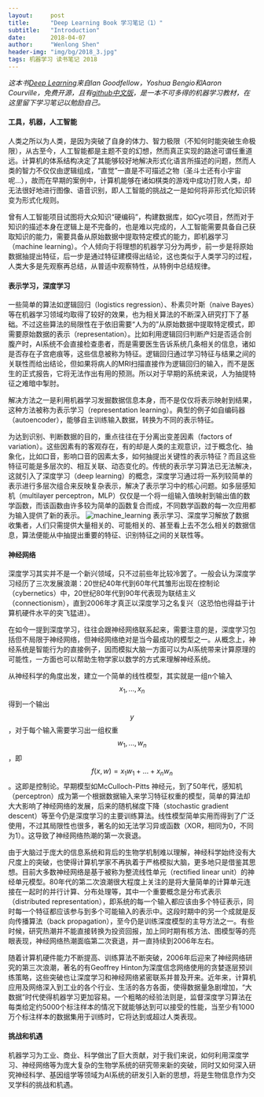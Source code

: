 ```yaml
---
layout:     post
title:      "Deep Learning Book 学习笔记（1）"
subtitle:   "Introduction"
date:       2018-04-07
author:     "Wenlong Shen"
header-img: "img/bg/2018_3.jpg"
tags: 机器学习 读书笔记 2018
---
```


<script type="text/javascript" src="https://cdnjs.cloudflare.com/ajax/libs/mathjax/2.7.1/MathJax.js?config=default"></script>

*这本书<a href="http://www.deeplearningbook.org/" target="_blank">Deep Learning</a>来自Ian Goodfellow，Yoshua Bengio和Aaron Courville，免费开源，且有<a href="https://github.com/exacity" target="_blank">github中文版</a>，是一本不可多得的机器学习教材，在这里留下学习笔记以勉励自己。*

#### 工具，机器，人工智能

人类之所以为人类，是因为突破了自身的体力、智力极限（不知何时能突破生命极限），从古至今，人工智能都是主题不变的幻想，然而真正实现的路途可谓任重道远。计算机的体系结构决定了其能够较好地解决形式化语言所描述的问题，然而人类的智力不仅仅由逻辑组成，“直觉”一直是不可描述之物（圣斗士还有小宇宙呢...），故而在早期的案例中，计算机能够在诸如棋类的游戏中成功打败人类，却无法很好地进行图像、语音识别，即人工智能的挑战之一是如何将非形式化知识转变为形式化规则。

曾有人工智能项目试图将大众知识“硬编码”，构建数据库，如Cyc项目，然而对于知识的描述本身在逻辑上是不完备的，也是难以完成的，人工智能需要具备自己获取知识的能力，需要具备从原始数据中提取特定模式的能力，即机器学习（machine learning）。个人倾向于将理想的机器学习分为两步，前一步是将原始数据抽提出特征，后一步是通过特征建模得出结论，这也类似于人类学习的过程，人类大多是先观察再总结，从普适中观察特性，从特例中总结规律。

#### 表示学习，深度学习

一些简单的算法如逻辑回归（logistics regression）、朴素贝叶斯（naive Bayes）等在机器学习领域均取得了较好的效果，也为相关算法的不断深入研究打下了基础。不过这些算法的局限性在于依旧需要“人为的”从原始数据中提取特定模式，即需要原始数据的表示（representation）。比如利用逻辑回归判断产妇是否适合剖腹产时，AI系统不会直接检查患者，而是需要医生告诉系统几条相关的信息，诸如是否存在子宫疤痕等，这些信息被称为特征。逻辑回归通过学习特征与结果之间的关联性而给出结论，但如果将病人的MRI扫描直接作为逻辑回归的输入，而不是医生的正式报告，它将无法作出有用的预测。所以对于早期的系统来说，人为抽提特征之难暗中掣肘。

解决方法之一是利用机器学习发掘数据信息本身，而不是仅仅将表示映射到结果，这种方法被称为表示学习（representation learning）。典型的例子如自编码器（autoencoder），能够自主训练输入数据，转换为不同的表示特征。

为达到识别、判断数据的目的，重点往往在于分离出变差因素（factors of variation）。这些因素有的客观存在，有的却是人类的主观意识，过于概念化、抽象化，比如口音，影响口音的因素太多，如何抽提出关键性的表示特征？而且这些特征可能是多层次的、相互关联、动态变化的。传统的表示学习算法已无法解决，这就引入了深度学习（deep learning）的概念，深度学习通过将一系列较简单的表示进行多层次组合来反映复杂表示，解决了表示学习中的核心问题。如多层感知机（multilayer perceptron，MLP）仅仅是一个将一组输入值映射到输出值的数学函数，而该函数由许多较为简单的函数复合而成，不同数学函数的每一次应用都为输入提供了新的表示。
![machine_learning](/img/post/2018_04_07_machine_learning.png)
表示学习、深度学习解放了数据收集者，人们只需提供大量相关的、可能相关的、甚至看上去不怎么相关的数据信息，算法便能从中抽提出重要的特征、识别特征之间的关联性等。

#### 神经网络

深度学习其实并不是一个新兴领域，只不过前些年比较冷罢了。一般会认为深度学习经历了三次发展浪潮：20世纪40年代到60年代其雏形出现在控制论（cybernetics）中，20世纪80年代到90年代表现为联结主义（connectionism），直到2006年才真正以深度学习之名复兴（这恐怕也得益于计算机硬件水平的突飞猛进）。

在如今一提到深度学习，往往会跟神经网络联系起来，需要注意的是，深度学习包括但不局限于神经网络，但神经网络绝对是当今最成功的模型之一。从概念上，神经系统是智能行为的直接例子，因而模拟大脑一方面可以为AI系统带来计算原理的可能性，一方面也可以帮助生物学家以数学的方式来理解神经系统。

从神经科学的角度出发，建立一个简单的线性模型，其实就是一组n个输入$$x_{1},...,x_{n}$$得到一个输出$$y$$，对于每个输入需要学习出一组权重$$w_{1},...,w_{n}$$，即$$f(x,w)=x_{1}w_{1}+...+x_{n}w_{n}$$。这即是控制论。早期模型如McCulloch-Pitts 神经元，到了50年代，感知机（perceptron）成为第一个根据数据输入来学习特征权重的模型，简单的算法却大大影响了神经网络的发展，后来的随机梯度下降（stochastic gradient descent）等至今仍是深度学习的主要训练算法。线性模型简单实用而得到了广泛使用，不过其局限性也很多，著名的如无法学习异或函数（XOR，相同为0，不同为1）。这导致了神经网络热潮的第一次衰退。

由于大脑过于庞大的信息系统和背后的生物学机制难以理解，神经科学始终没有大尺度上的突破，也使得计算机学家不再执着于严格模拟大脑，更多地只是借鉴其思想。目前大多数神经网络是基于被称为整流线性单元（rectified linear unit）的神经单元模型。80年代的第二次浪潮很大程度上关注的是将大量简单的计算单元连接在一起时的并行计算、分布处理等，其中一个重要概念是分布式表示（distributed representation），即系统的每一个输入都应该由多个特征表示，同时每一个特征都应该参与到多个可能输入的表示中。这段时期中的另一个成就是反向传播算法（back propagation），至今仍是训练深度模型的主导方法之一。有些时候，研究热潮并不能直接转换为投资回报，加上同时期有核方法、图模型等的亮眼表现，神经网络热潮面临第二次衰退，并一直持续到2006年左右。

随着计算机硬件能力不断提高、训练算法不断突破，2006年后迎来了神经网络研究的第三次浪潮，著名的有Geoffrey Hinton为深度信念网络使用的贪婪逐层预训练策略，这些突破也让深度学习和神经网络紧密联系并普及开来。近年来，计算机应用及网络深入到工业的各个行业、生活的各方各面，使得数据量急剧增加，“大数据”时代使得机器学习更加容易。一个粗略的经验法则是，监督深度学习算法在每类给定约5000个标注样本的情况下就能够达到可以接受的性能，当至少有1000万个标注样本的数据集用于训练时，它将达到或超过人类表现。

#### 挑战和机遇

机器学习为工业、商业、科学做出了巨大贡献，对于我们来说，如何利用深度学习、神经网络等为庞大复杂的生物学系统的研究带来新的突破，同时又如何深入研究神经科学、基因组学等领域为AI系统的研发引入新的思想，将是生物信息作为交叉学科的挑战和机遇。

